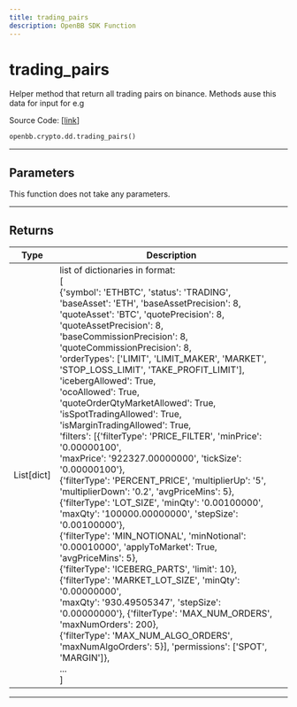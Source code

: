 ```yaml
---
title: trading_pairs
description: OpenBB SDK Function
---
```


# trading_pairs

Helper method that return all trading pairs on binance. Methods ause this data for input for e.g

Source Code: [[link](https://github.com/OpenBB-finance/OpenBBTerminal/tree/main/openbb_terminal/cryptocurrency/due_diligence/binance_model.py#L21)]

```python
openbb.crypto.dd.trading_pairs()
```

---

## Parameters

This function does not take any parameters.

---

## Returns

| Type | Description |
| ---- | ----------- |
| List[dict] | list of dictionaries in format:<br/>[<br/>{'symbol': 'ETHBTC', 'status': 'TRADING', 'baseAsset': 'ETH', 'baseAssetPrecision': 8,<br/>'quoteAsset': 'BTC', 'quotePrecision': 8, 'quoteAssetPrecision': 8,<br/>'baseCommissionPrecision': 8, 'quoteCommissionPrecision': 8,<br/>'orderTypes': ['LIMIT', 'LIMIT_MAKER', 'MARKET', 'STOP_LOSS_LIMIT', 'TAKE_PROFIT_LIMIT'],<br/>'icebergAllowed': True,<br/>'ocoAllowed': True,<br/>'quoteOrderQtyMarketAllowed': True,<br/>'isSpotTradingAllowed': True,<br/>'isMarginTradingAllowed': True,<br/>'filters': [{'filterType': 'PRICE_FILTER', 'minPrice': '0.00000100',<br/>'maxPrice': '922327.00000000', 'tickSize': '0.00000100'},<br/>{'filterType': 'PERCENT_PRICE', 'multiplierUp': '5', 'multiplierDown': '0.2', 'avgPriceMins': 5},<br/>{'filterType': 'LOT_SIZE', 'minQty': '0.00100000', 'maxQty': '100000.00000000', 'stepSize': '0.00100000'},<br/>{'filterType': 'MIN_NOTIONAL', 'minNotional': '0.00010000', 'applyToMarket': True, 'avgPriceMins': 5},<br/>{'filterType': 'ICEBERG_PARTS', 'limit': 10}, {'filterType': 'MARKET_LOT_SIZE', 'minQty': '0.00000000',<br/>'maxQty': '930.49505347', 'stepSize': '0.00000000'}, {'filterType': 'MAX_NUM_ORDERS', 'maxNumOrders': 200},<br/>{'filterType': 'MAX_NUM_ALGO_ORDERS', 'maxNumAlgoOrders': 5}], 'permissions': ['SPOT', 'MARGIN']},<br/>...<br/>] |
---

